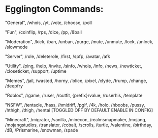 # Egglington Commands:

"General", /whois, /yt, /vote, /choose, /poll

"Fun", /coinflip, /rps, /dice, /pp, /8ball

"Moderation", /kick, /ban, /unban, /purge, /mute, /unmute, /lock, /unlock, /slowmode

"Server", /role, /deleterole, /first, /spfp, /avatar, /afk

"Utility", /ping, /help, /invite, /sinfo, /whois, /info, /news, /newticket, /closeticket, /support, /uptime

"Memes", /jail, /wasted, /horny, /lolice, /pixel, /clyde, /trump, /change, /deepfry

"Roblox", /rgame, /ruser, /routfit, {prefix}rvalue, /ruserhis, /template

"NSFW", /tentacle, /hass, /hmidriff, /pgif, /4k, /holo, /hboobs, /pussy, /hthigh, /thigh, /hentai [TOGGLED OFF BY DEFAULT ENABLE IN CONFIG]

"Minecraft", /migrator, /vanilla, /minecon, /realmsmapmaker, /mojang, /mojangstudios, /translator, /cobalt, /scrolls, /turtle, /valentine, /birthday, /dB, /Prismarine, /snowman, /spade
